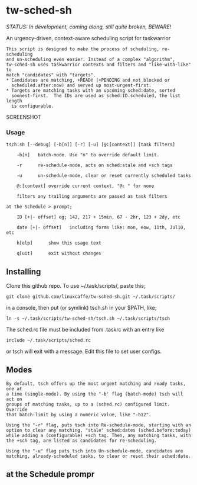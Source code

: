 # tw-sched-sh

_STATUS: In development, coming along, still quite broken, BEWARE!_ 

An urgency-driven, context-aware scheduling script for taskwarrior

    This script is designed to make the process of scheduling, re-scheduling
    and un-scheduling even easier. Instead of a complex "algorithm",
    tw-sched-sh uses taskwarrior contexts and filters and "like-with-like" to
    match "candidates" with "targets". 
    * Candidates are matching, +READY (+PENDING and not blocked or
      scheduled.after:now) and served up most-urgent-first. 
    * Targets are matching tasks with an upcoming sched:date, sorted
      soonest-first.  The IDs are used as sched:ID.scheduled, the list length
      is configurable. 

SCREENSHOT

### Usage 

```
tsch.sh [--debug] [-b[n]] [-r] [-u] [@:[context]] [task filters]

    -b[n]	batch-mode. Use "n" to override default limit.

    -r		re-schedule-mode, acts on sched:stale and +sch tags

    -u		un-schedule-mode, clear or reset currently scheduled tasks

    @:[context] override current context, "@: " for none

    filters	any trailing arguments are passed as task filters

at the Schedule > prompt;

    ID [+|- offset]	eg; 142, 217 + 15min, 67 - 2hr, 123 + 2dy, etc

    date [+|- offset]	including forms like: mon, eow, 11th, Jul10, etc

    h[elp]		show this usage text

    q[uit]		exit without changes

```
## Installing
Clone this github repo. To use ~/.task/scripts/, paste this;

    git clone github.com/linuxcaffe/tw-sched-sh.git ~/.task/scripts/

in a console, then put (or symlink) tsch.sh in your $PATH, like;

    ln -s ~/.task/scripts/tw-sched-sh/tsch.sh ~/.task/scripts/tsch

The sched.rc file must be included from .taskrc with an entry like

    include ~/.task/scripts/sched.rc

or tsch will exit with a message. Edit this file to set user configs.

## Modes
    By default, tsch offers up the most urgent matching and ready tasks, one at
    a time (single-mode). By using the "-b' flag (batch-mode) tsch will act on
    groups of matching tasks, up to a (sched.rc) configured limit. Override
    that batch-limit by using a numeric value, like "-b12".

    Using the "-r" flag, puts tsch into Re-schedule-mode, starting with an
    option to clear any matching, "stale" sched:dates (sched.before:today)
    while adding a (configurable) +sch tag. Then, any matching tasks, with
    the +sch tag, are listed as candidates for re-scheduling.

    Using the "-u" flag puts tsch into Un-schedule-mode, candidates are
    matching, already-scheduled tasks, to clear or reset their sched:date.
 
## at the Schedule prompr
